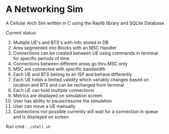 # A Networking Sim

A Cellular Arch Sim written in C using the Raylib library and SQLite Database

Current status:

1. Multiple UE's and BTS's with info stored in DB
2. Area segmented into Blocks with an MSC Handler
3. Connections can be created between UE using commands in terminal for specific periods of time
4. Connections between different areas go thru MSC only
5. MSC are connected with specific bandwidth
6. Each UE and BTS belong to an ISP and behave differently
7. Each UE holds a limited validity which variably changes based on location and BTS and can be recharged from terminal
8. Each UE can hold multiple connections
9. Metrics are displayed on simulation screen
10. User has ability to pause/resume the simulation
11. User can move a UE manually
12. Connections not possible currently will wait for a connection in queue and is displayed on screen

Run cmd : `./shell.sh`
